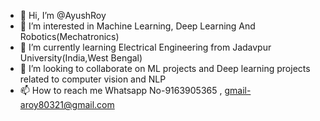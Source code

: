 - 👋 Hi, I’m @AyushRoy
- 👀 I’m interested in Machine Learning, Deep Learning And Robotics(Mechatronics)
- 🌱 I’m currently learning Electrical Engineering from Jadavpur University(India,West Bengal)
- 💞️ I’m looking to collaborate on ML projects and Deep learning projects related to computer vision and NLP
- 📫 How to reach me Whatsapp No-9163905365 , gmail-aroy80321@gmail.com

<!---
AyushRoy2001/AyushRoy2001 is a ✨ special ✨ repository because its `README.md` (this file) appears on your GitHub profile.
You can click the Preview link to take a look at your changes.
--->

